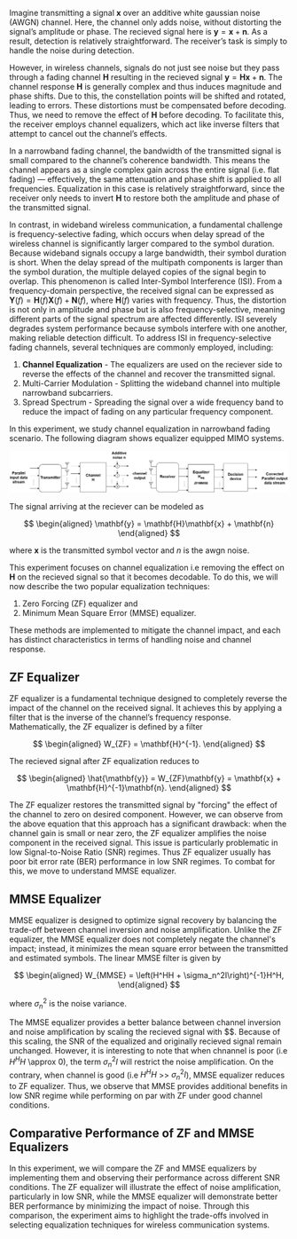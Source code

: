 Imagine transmitting a signal $\mathbf{x}$ over an additive white gaussian noise (AWGN) channel. Here, the channel only adds noise, without distorting the signal’s amplitude or phase. The recieved signal here is $\mathbf{y} = \mathbf{x}+\mathbf{n}$. As a result, detection is relatively straightforward. The receiver’s task is simply to handle the noise during detection.

However, in wireless channels, signals do not just see noise but they pass through a fading channel $\mathbf{H}$ resulting in the recieved signal $\mathbf{y} = \mathbf{Hx}+\mathbf{n}$. The channel response  $\mathbf{H}$ is generally complex and thus induces magnitude and phase shifts. Due to this, the constellation points will be shifted and rotated, leading to errors. These distortions must be compensated before decoding. Thus, we need to remove the effect of $\mathbf{H}$ before decoding. To facilitate this, the receiver employs channel equalizers, which act like inverse filters that attempt to cancel out the channel’s effects.

In a narrowband fading channel, the bandwidth of the transmitted signal is small compared to the channel’s coherence bandwidth. This means the channel appears as a single complex gain across the entire signal (i.e. flat fading) — effectively, the same attenuation and phase shift is applied to all frequencies. Equalization in this case is relatively straightforward, since the receiver only needs to invert $\mathbf{H}$ to restore both the amplitude and phase of the transmitted signal.

In contrast, in wideband wireless communication, a fundamental challenge is frequency-selective fading, which occurs when delay spread of the wireless channel is significantly larger compared to the symbol duration. Because wideband signals occupy a large bandwidth, their symbol duration is short. When the delay spread of the multipath components is larger than the symbol duration, the multiple delayed copies of the signal begin to overlap. This phenomenon is called Inter-Symbol Interference (ISI). From a frequency-domain perspective, the received signal can be expressed as $\mathbf{Y}(f) = \mathbf{H}(f)\mathbf{X}(f) + \mathbf{N}(f)$, where $\mathbf{H}(f)$ varies with frequency. Thus, the distortion is not only in amplitude and phase but is also frequency-selective, meaning different parts of the signal spectrum are affected differently. ISI severely degrades system performance because symbols interfere with one another, making reliable detection difficult. To address ISI in frequency-selective fading channels, several techniques are commonly employed, including:
  1) **Channel Equalization** - The equalizers are used on the reciever side to reverse the effects of the channel and recover the transmitted signal. 
  2) Multi-Carrier Modulation - Splitting the wideband channel into multiple narrowband subcarriers. 
  3) Spread Spectrum - Spreading the signal over a wide frequency band to reduce the impact of fading on any particular frequency component.

In this experiment, we study channel equalization in narrowband fading scenario. The following diagram shows equalizer equipped MIMO systems.

<img src=".\images\exp8.png">



The signal arriving at the reciever can be modeled as

$$
\begin{aligned}
  \mathbf{y} = \mathbf{H}\mathbf{x} + \mathbf{n}
\end{aligned}
$$

where $\mathbf{x}$ is the transmitted symbol vector and $n$ is the awgn noise.

This experiment focuses on channel equalization i.e removing the effect on $\mathbf{H}$ on the recieved signal so that it becomes decodable. To do this, we will now describe the two popular equalization techniques: 
  1) Zero Forcing (ZF) equalizer and
  2) Minimum Mean Square Error (MMSE) equalizer.

These methods are implemented to mitigate the channel impact, and each has distinct characteristics in terms of handling noise and channel response.

## ZF Equalizer

ZF equalizer is a fundamental technique designed to completely reverse the impact of the channel on the received signal. It achieves this by applying a filter that is the inverse of the channel’s frequency response. Mathematically, the ZF equalizer is defined by a filter 

$$
\begin{aligned}
     W_{ZF} = \mathbf{H}^{-1}. 
\end{aligned}
$$

The recieved signal after ZF equalization reduces to

$$
\begin{aligned}
  \hat{\mathbf{y}} = W_{ZF}\mathbf{y} = \mathbf{x} + \mathbf{H}^{-1}\mathbf{n}.
\end{aligned}
$$

The ZF equalizer restores the transmitted signal by "forcing" the effect of the channel to zero on desired component. However, we can observe from the above equation that this approach has a significant drawback: when the channel gain is small or near zero, the ZF equalizer amplifies the noise component in the received signal. This issue is particularly problematic in low Signal-to-Noise Ratio (SNR) regimes. Thus ZF equalizer usually has poor bit error rate (BER) performance in low SNR regimes. To combat for this, we move to understand MMSE equalizer.

## MMSE Equalizer

MMSE equalizer is designed to optimize signal recovery by balancing the trade-off between channel inversion and noise amplification. Unlike the ZF equalizer, the MMSE equalizer does not completely negate the channel's impact; instead, it minimizes the mean square error between the transmitted and estimated symbols. The linear MMSE filter is given by

$$
\begin{aligned}
   W_{MMSE} = \left(H^HH + \sigma_n^2I\right)^{-1}H^H,
\end{aligned}
$$

where $\sigma_n^2$ is the noise variance.

The MMSE equalizer provides a better balance between channel inversion and noise amplification by scaling the recieved signal with $$. Because of this scaling, the SNR of the equalized and originally recieved signal remain unchanged. However, it is interesting to note that when chnannel is poor (i.e $H^HH$ \approx 0), the term  $\sigma_n^2I$ will restrict the noise amplification. On the contrary, when channel is good (i.e $H^HH$ >> $\sigma_n^2I$), MMSE equalizer reduces to ZF equalizer. Thus, we observe that MMSE provides additional benefits in low SNR regime while performing on par with ZF under good channel conditions.


## Comparative Performance of ZF and MMSE Equalizers

In this experiment, we will compare the ZF and MMSE equalizers by implementing them and observing their performance across different SNR conditions. The ZF equalizer will illustrate the effect of noise amplification, particularly in low SNR, while the MMSE equalizer will demonstrate better BER performance by minimizing the impact of noise. Through this comparison, the experiment aims to highlight the trade-offs involved in selecting equalization techniques for wireless communication systems.
